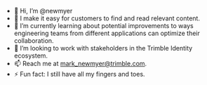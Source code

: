 - 👋 Hi, I’m @newmyer
- 👀 I make it easy for customers to find and read relevant content.
- 🌱 I’m currently learning about potential improvements to ways engineering teams from different applications can optimize their collaboration.
- 💞️ I’m looking to work with stakeholders in the Trimble Identity ecosystem.
- 📫 Reach me at mark_newmyer@trimble.com.
- ⚡ Fun fact: I still have all my fingers and toes.

<!---
newmyer/newmyer is a ✨ special ✨ repository because its `README.md` (this file) appears on your GitHub profile.
You can click the Preview link to take a look at your changes.
--->
